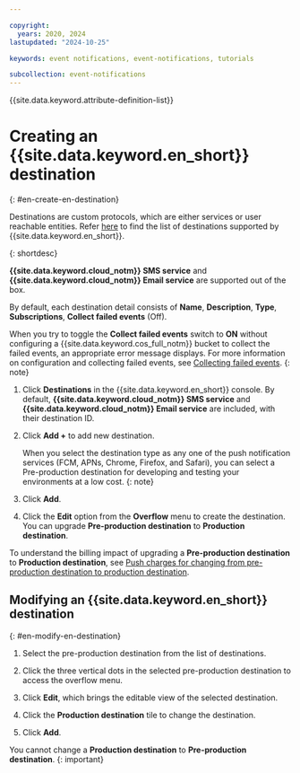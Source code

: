 ```yaml
---

copyright:
  years: 2020, 2024
lastupdated: "2024-10-25"

keywords: event notifications, event-notifications, tutorials

subcollection: event-notifications
---
```


{{site.data.keyword.attribute-definition-list}}

# Creating an {{site.data.keyword.en_short}} destination
{: #en-create-en-destination}

Destinations are custom protocols, which are either services or user reachable entities. Refer [here](/docs/event-notifications?topic=event-notifications-en-destination) to find the list of destinations supported by {{site.data.keyword.en_short}}.

{: shortdesc}

**{{site.data.keyword.cloud_notm}} SMS service** and **{{site.data.keyword.cloud_notm}} Email service** are supported out of the box.

By default, each destination detail consists of **Name**, **Description**, **Type**, **Subscriptions**, **Collect failed events** (Off).

When you try to toggle the **Collect failed events** switch to **ON** without configuring a {{site.data.keyword.cos_full_notm}} bucket to collect the failed events, an appropriate error message displays. For more information on configuration and collecting failed events, see [Collecting failed events](/docs/event-notifications?topic=event-notifications-en-cfe-integrations).
{: note}

1. Click **Destinations** in the {{site.data.keyword.en_short}} console. By default, **{{site.data.keyword.cloud_notm}} SMS service** and **{{site.data.keyword.cloud_notm}} Email service** are included, with their destination ID.

1. Click **Add +** to add new destination.

   When you select the destination type as any one of the push notification services (FCM, APNs, Chrome, Firefox, and Safari), you can select a Pre-production destination for developing and testing your environments at a low cost.
   {: note}

1. Click **Add**.

1. Click the **Edit** option from the **Overflow** menu to create the destination. You can upgrade **Pre-production destination** to **Production destination**.

To understand the billing impact of upgrading a **Pre-production destination** to **Production destination**, see [Push charges for changing from pre-production destination to production destination](/docs/event-notifications?topic=event-notifications-en-destinations-push#en-destinations-push-charge-preprod-to-prod).

## Modifying an {{site.data.keyword.en_short}} destination
{: #en-modify-en-destination}

1. Select the pre-production destination from the list of destinations.

1. Click the three vertical dots in the selected pre-production destination to access the overflow menu.

1. Click **Edit**, which brings the editable view of the selected destination.

1. Click the **Production destination** tile to change the destination.

1. Click **Add**.

You cannot change a **Production destination** to **Pre-production destination**.
{: important}
